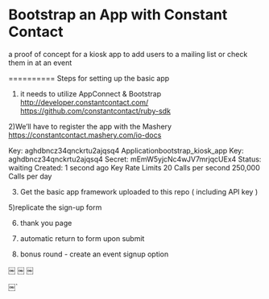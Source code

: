Bootstrap an App with Constant Contact 
==========

a proof of concept for a kiosk app to add users to a mailing list or check them in at an event 

==========
Steps for setting up the basic app 

1) it needs to utilize AppConnect & Bootstrap 
 http://developer.constantcontact.com/
 https://github.com/constantcontact/ruby-sdk

2)We’ll have to register the app with the Mashery 
 https://constantcontact.mashery.com/io-docs
 
Key: aghdbncz34qnckrtu2ajqsq4
Applicationbootstrap_kiosk_app Key: aghdbncz34qnckrtu2ajqsq4 Secret: mEmW5yjcNc4wJV7mrjqcUEx4 Status: waiting Created: 1 second ago
Key Rate Limits
20	Calls per second
250,000	Calls per day


3) Get the basic app framework uploaded to this repo ( including API key ) 


5)replicate the sign-up form 

6) thank you page 

7) automatic return to form upon submit 

8) bonus round - create an event signup option



￼
￼
￼

￼`


